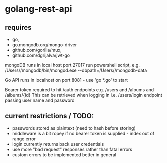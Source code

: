 # golang-rest-api

## requires
* go,
* go.mongodb.org/mongo-driver 
* github.com/gorilla/mux, 
* github.com/dgrijalva/jwt-go

mongoDB runs in local host port 27017
run powershell script, e.g. /Users/<user>/mongodb/bin/mongod.exe --dbpath=/Users/<user>/mongodb-data

Go API runs in localhost on port 8081 - use 'go *.go' to start

Bearer token required to hit /auth endpoints e.g. /users and /albums and /albums/{id}
This can be retrieved when logging in i.e. /users/login endpoint passing user name and password

## current restrictions / TODO:
* passwords stored as plaintext (need to hash before storing)
* middleware is a bit ropey if no bearer token is supplied - index out of range error
* login currently returns back user credentials
* use more "bad request" responses rather than fatal errors
* custom errors to be implemented better in general